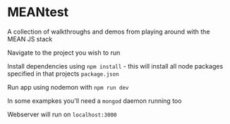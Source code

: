 # MEANtest

A collection of walkthroughs and demos from playing around with the MEAN JS stack

Navigate to the project you wish to run

Install dependencies using `npm install` - this will install all node packages specified in that projects `package.json`

Run app using nodemon with `npm run dev`

In some exampkes you'll need a `mongod` daemon running too

Webserver will run on `localhost:3000`
